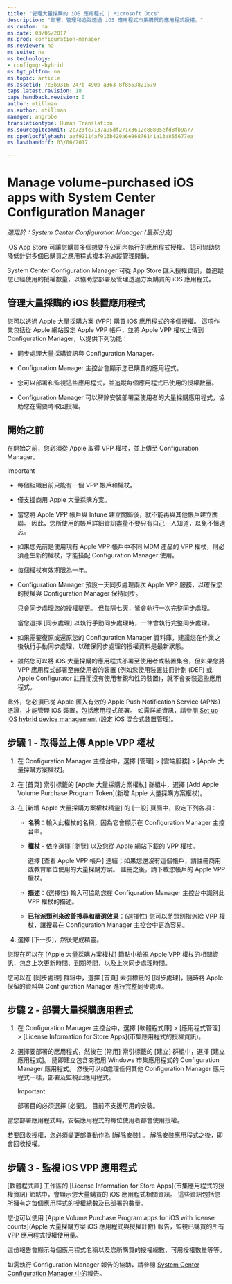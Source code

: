 ```yaml
---
title: "管理大量採購的 iOS 應用程式 | Microsoft Docs"
description: "部署、管理和追蹤透過 iOS 應用程式市集購買的應用程式授權。"
ms.custom: na
ms.date: 03/05/2017
ms.prod: configuration-manager
ms.reviewer: na
ms.suite: na
ms.technology:
- configmgr-hybrid
ms.tgt_pltfrm: na
ms.topic: article
ms.assetid: 7c3b9316-247b-490b-a363-8f8553821579
caps.latest.revision: 18
caps.handback.revision: 0
author: mtillman
ms.author: mtillman
manager: angrobe
translationtype: Human Translation
ms.sourcegitcommit: 2c723fe7137a95df271c3612c88805efd8fb9a77
ms.openlocfilehash: aef92114af913b420a6e96876141a13a855677ea
ms.lasthandoff: 03/06/2017

---
```

# <a name="manage-volume-purchased-ios-apps-with-system-center-configuration-manager"></a>Manage volume-purchased iOS apps with System Center Configuration Manager

*適用於：System Center Configuration Manager (最新分支)*



 iOS App Store 可讓您購買多個想要在公司內執行的應用程式授權。 這可協助您降低針對多個已購買之應用程式複本的追蹤管理開銷。  

 System Center Configuration Manager 可從 App Store 匯入授權資訊，並追蹤您已經使用的授權數量，以協助您部署及管理透過方案購買的 iOS 應用程式。  

## <a name="manage-volume-purchased-apps-for-ios-devices"></a>管理大量採購的 iOS 裝置應用程式  
 您可以透過 Apple 大量採購方案 (VPP) 購買 iOS 應用程式的多個授權。 這項作業包括從 Apple 網站設定 Apple VPP 帳戶，並將 Apple VPP 權杖上傳到 Configuration Manager，以提供下列功能：  

-   同步處理大量採購資訊與 Configuration Manager。  

-   Configuration Manager 主控台會顯示您已購買的應用程式。  

-   您可以部署和監視這些應用程式，並追蹤每個應用程式已使用的授權數量。  

-   Configuration Manager 可以解除安裝部署至使用者的大量採購應用程式，協助您在需要時取回授權。  

## <a name="before-you-start"></a>開始之前  
 在開始之前，您必須從 Apple 取得 VPP 權杖，並上傳至 Configuration Manager。  

> [!IMPORTANT]  
>  -   每個組織目前只能有一個 VPP 帳戶和權杖。  
> -   僅支援商用 Apple 大量採購方案。  
> -   當您將 Apple VPP 帳戶與 Intune 建立關聯後，就不能再與其他帳戶建立關聯。 因此，您所使用的帳戶詳細資訊盡量不要只有自己一人知道，以免不慎遺忘。  
> -   如果您先前是使用現有 Apple VPP 帳戶中不同 MDM 產品的 VPP 權杖，則必須產生新的權杖，才能搭配 Configuration Manager 使用。  
> -   每個權杖有效期限為一年。  
> -   Configuration Manager 預設一天同步處理兩次 Apple VPP 服務，以確保您的授權與 Configuration Manager 保持同步。  
>   
>      只會同步處理您的授權變更。 但每隔七天，皆會執行一次完整同步處理。  
>   
>      當您選擇 [同步處理] 以執行手動同步處理時，一律會執行完整同步處理。  
> -   如果需要復原或還原您的 Configuration Manager 資料庫，建議您在作業之後執行手動同步處理，以確保同步處理的授權資料是最新狀態。  
> -   雖然您可以將 iOS 大量採購的應用程式部署至使用者或裝置集合，但如果您將 VPP 應用程式部署至無使用者的裝置 (例如您使用裝置註冊計劃 (DEP) 或 Apple Configurator 註冊而沒有使用者親和性的裝置)，就不會安裝這些應用程式。  

 此外，您必須已從 Apple 匯入有效的 Apple Push Notification Service (APNs) 憑證，才能管理 iOS 裝置，包括應用程式部署。 如需詳細資訊，請參閱 [Set up iOS hybrid device management](enroll-hybrid-ios-mac.md) (設定 iOS 混合式裝置管理)。  

## <a name="step-1---to-get-and-upload-an-apple-vpp-token"></a>步驟 1 - 取得並上傳 Apple VPP 權杖  

1.  在 Configuration Manager 主控台中，選擇 [管理] > [雲端服務] > [Apple 大量採購方案權杖]。   

3.  在 [首頁] 索引標籤的 [Apple 大量採購方案權杖] 群組中，選擇 [Add Apple Volume Purchase Program Token]\(新增 Apple 大量採購方案權杖)。  

4.  在 [新增 Apple 大量採購方案權杖精靈] 的 [一般] 頁面中，設定下列各項︰   

    -   **名稱**：輸入此權杖的名稱，因為它會顯示在 Configuration Manager 主控台中。  

    -   **權杖** - 依序選擇 [瀏覽] 以及您從 Apple 網站下載的 VPP 權杖。  

         選擇 [查看 Apple VPP 帳戶] 連結；如果您還沒有這個帳戶，請註冊商用或教育單位使用的大量採購方案。 註冊之後，請下載您帳戶的 Apple VPP 權杖。  

    -   **描述**：(選擇性) 輸入可協助您在 Configuration Manager 主控台中識別此 VPP 權杖的描述。  

    -   **已指派類別來改善搜尋和篩選效果**：(選擇性) 您可以將類別指派給 VPP 權杖，讓搜尋在 Configuration Manager 主控台中更為容易。  

5.  選擇 [下一步]，然後完成精靈。  

您現在可以在 [Apple 大量採購方案權杖] 節點中檢視 Apple VPP 權杖的相關資訊，包含上次更新時間、到期時間，以及上次同步處理時間。

您可以在 [同步處理] 群組中，選擇 [首頁] 索引標籤的 [同步處理]，隨時將 Apple 保留的資料與 Configuration Manager 進行完整同步處理。  

## <a name="step-2---deploy-a-volume-purchased-app"></a>步驟 2 - 部署大量採購應用程式  

1.  在 Configuration Manager 主控台中，選擇 [軟體程式庫] > [應用程式管理] > [License Information for Store Apps]\(市集應用程式的授權資訊)。  

3.  選擇要部署的應用程式，然後在 [常用] 索引標籤的 [建立] 群組中，選擇 [建立應用程式]。
隨即建立包含商務用 Windows 市集應用程式的 Configuration Manager 應用程式。 然後可以如處理任何其他 Configuration Manager 應用程式一樣，部署及監視此應用程式。

    > [!IMPORTANT]  
    > 部署目的必須選擇 [必要]。 目前不支援可用的安裝。

 當您部署應用程式時，安裝應用程式的每位使用者都會使用授權。  

 若要回收授權，您必須變更部署動作為 [解除安裝] 。 解除安裝應用程式之後，即會回收授權。  

## <a name="step-3---monitor-ios-vpp-apps"></a>步驟 3 - 監視 iOS VPP 應用程式  
 [軟體程式庫] 工作區的 [License Information for Store Apps]\(市集應用程式的授權資訊) 節點中，會顯示您大量購買的 iOS 應用程式相關資訊。 這些資訊包括您所擁有之每個應用程式的授權總數及已部署的數量。

 您也可以使用 [Apple Volume Purchase Program apps for iOS with license counts]\(Apple 大量採購方案 iOS 應用程式與授權計數) 報告，監視已購買的所有 VPP 應用程式授權使用量。  

 這份報告會顯示每個應用程式名稱以及您所購買的授權總數、可用授權數量等等。  

 如需執行 Configuration Manager 報告的協助，請參閱 [System Center Configuration Manager 中的報告](../../core/servers/manage/reporting.md)。  

